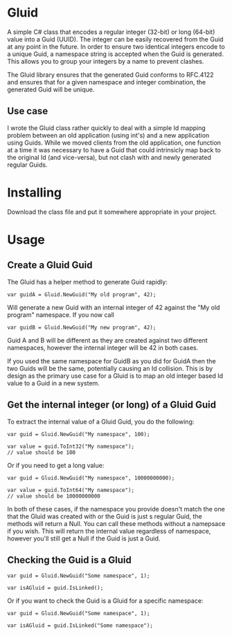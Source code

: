Gluid
=====

A simple C# class that encodes a regular integer (32-bit) or long (64-bit) value into a Guid (UUID).
The integer can be easily recovered from the Guid at any point in the future.
In order to ensure two identical integers encode to a unique Guid, a namespace string is accepted when the Guid is generated. This allows you to group your integers by a name to prevent clashes.

The Gluid library ensures that the generated Guid conforms to RFC.4122 and ensures that for a given namespace and integer combination, the generated Guid will be unique.

## Use case
I wrote the Gluid class rather quickly to deal with a simple Id mapping problem between an old application (using int's) and a new application using Guids.
While we moved clients from the old application, one function at a time it was necessary to have a Guid that could intrinsicly map back to the original Id (and vice-versa), but not clash with and newly generated regular Guids.

# Installing
Download the class file and put it somewhere appropriate in your project.

# Usage

## Create a Gluid Guid
The Gluid has a helper method to generate Guid rapidly:

```
var guidA = Gluid.NewGuid("My old program", 42);
```

Will generate a new Guid with an internal integer of 42 against the "My old program" namespace.
If you now call

```
var guidB = Gluid.NewGuid("My new program", 42);
```

Guid A and B will be different as they are created against two different namespaces, however the internal integer will be 42 in both cases.

If you used the same namespace for GuidB as you did for GuidA then the two Guids will be the same, potentially causing an Id collision.
This is by design as the primary use case for a Gluid is to map an old integer based Id value to a Guid in a new system.

## Get the internal integer (or long) of a Gluid Guid
To extract the internal value of a Gluid Guid, you do the following:

```
var guid = Gluid.NewGuid("My namespace", 100);

var value = guid.ToInt32("My namespace");
// value should be 100
```

Or if you need to get a long value:

```
var guid = Gluid.NewGuid("My namespace", 10000000000);

var value = guid.ToInt64("My namespace");
// value should be 10000000000
```

In both of these cases, if the namespace you provide doesn't match the one that the Gluid was created with or the Guid is just s regular Guid, the methods will return a Null.
You can call these methods without a namepsace if you wish. This will return the internal value regardless of namespace, however you'll still get a Null if the Guid is just a Guid.

## Checking the Guid is a Gluid

```
var guid = Gluid.NewGuid("Some namespace", 1);

var isAGluid = guid.IsLinked();
```

Or if you want to check the Guid is a Gluid for a specific namespace:

```
var guid = Gluid.NewGuid("Some namespace", 1);

var isAGluid = guid.IsLinked("Some namespace");
```
